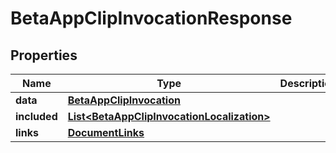 

# BetaAppClipInvocationResponse


## Properties

| Name | Type | Description | Notes |
|------------ | ------------- | ------------- | -------------|
|**data** | [**BetaAppClipInvocation**](BetaAppClipInvocation.md) |  |  |
|**included** | [**List&lt;BetaAppClipInvocationLocalization&gt;**](BetaAppClipInvocationLocalization.md) |  |  [optional] |
|**links** | [**DocumentLinks**](DocumentLinks.md) |  |  |



